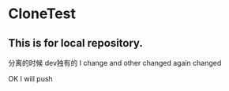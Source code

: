 
# CloneTest

## This is for local repository.

分离的时候
dev独有的
I change and other changed
again changed

OK  I will push